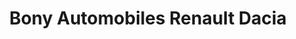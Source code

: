 ---
title: "Bony Automobiles Renault Dacia"
url: /bellerive-sur-allier/bony-automobiles-renault-dacia/
shop: voiture
---